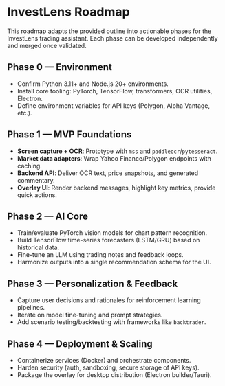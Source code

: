 # InvestLens Roadmap

This roadmap adapts the provided outline into actionable phases for the InvestLens trading assistant. Each phase can be developed independently and merged once validated.

## Phase 0 — Environment
- Confirm Python 3.11+ and Node.js 20+ environments.
- Install core tooling: PyTorch, TensorFlow, transformers, OCR utilities, Electron.
- Define environment variables for API keys (Polygon, Alpha Vantage, etc.).

## Phase 1 — MVP Foundations
- **Screen capture + OCR**: Prototype with `mss` and `paddleocr`/`pytesseract`.
- **Market data adapters**: Wrap Yahoo Finance/Polygon endpoints with caching.
- **Backend API**: Deliver OCR text, price snapshots, and generated commentary.
- **Overlay UI**: Render backend messages, highlight key metrics, provide quick actions.

## Phase 2 — AI Core
- Train/evaluate PyTorch vision models for chart pattern recognition.
- Build TensorFlow time-series forecasters (LSTM/GRU) based on historical data.
- Fine-tune an LLM using trading notes and feedback loops.
- Harmonize outputs into a single recommendation schema for the UI.

## Phase 3 — Personalization & Feedback
- Capture user decisions and rationales for reinforcement learning pipelines.
- Iterate on model fine-tuning and prompt strategies.
- Add scenario testing/backtesting with frameworks like `backtrader`.

## Phase 4 — Deployment & Scaling
- Containerize services (Docker) and orchestrate components.
- Harden security (auth, sandboxing, secure storage of API keys).
- Package the overlay for desktop distribution (Electron builder/Tauri).

